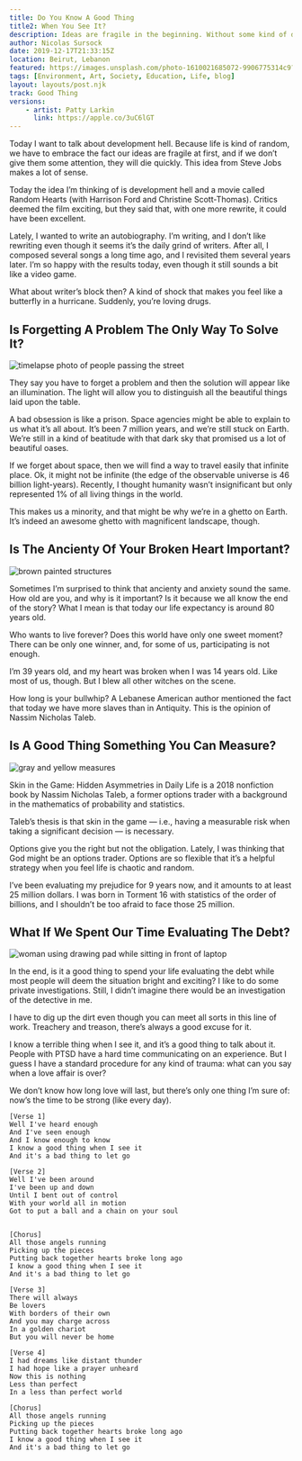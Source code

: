 ```yaml
---
title: Do You Know A Good Thing 
title2: When You See It?
description: Ideas are fragile in the beginning. Without some kind of development, even though it could be hell, you won't make a hit. Writing is rewriting.
author: Nicolas Sursock
date: 2019-12-17T21:33:15Z
location: Beirut, Lebanon
featured: https://images.unsplash.com/photo-1610021685072-9906775314c9?ixlib=rb-1.2.1&ixid=MnwxMjA3fDB8MHxwaG90by1wYWdlfHx8fGVufDB8fHx8&auto=format&fit=crop
tags: [Environment, Art, Society, Education, Life, blog]
layout: layouts/post.njk
track: Good Thing
versions:
    - artist: Patty Larkin
      link: https://apple.co/3uC6lGT
---
```


Today I want to talk about development hell. Because life is kind of random, we have to embrace the fact our ideas are fragile at first, and if we don’t give them some attention, they will die quickly. This idea from Steve Jobs makes a lot of sense.

Today the idea I’m thinking of is development hell and a movie called Random Hearts (with Harrison Ford and Christine Scott-Thomas). Critics deemed the film exciting, but they said that, with one more rewrite, it could have been excellent.

Lately, I wanted to write an autobiography. I’m writing, and I don’t like rewriting even though it seems it’s the daily grind of writers. After all, I composed several songs a long time ago, and I revisited them several years later. I’m so happy with the results today, even though it still sounds a bit like a video game.

What about writer’s block then? A kind of shock that makes you feel like a butterfly in a hurricane. Suddenly, you’re loving drugs.

## Is Forgetting A Problem The Only Way To Solve It?

<aside class="md:-mr-56 md:float-right w-full md:w-2/3 md:px-8">
  <img x-intersect.once.ratio-0="$el.src = $el.dataset.src" class="rounded-lg" alt="timelapse photo of people passing the street" data-src="https://images.unsplash.com/photo-1461088945293-0c17689e48ac?ixlib=rb-1.2.1&ixid=MnwxMjA3fDB8MHxwaG90by1wYWdlfHx8fGVufDB8fHx8&auto=format&fit=crop&q=80&w=800&h=600">
</aside>

They say you have to forget a problem and then the solution will appear like an illumination. The light will allow you to distinguish all the beautiful things laid upon the table.

A bad obsession is like a prison. Space agencies might be able to explain to us what it’s all about. It’s been 7 million years, and we’re still stuck on Earth. We’re still in a kind of beatitude with that dark sky that promised us a lot of beautiful oases.

If we forget about space, then we will find a way to travel easily that infinite place. Ok, it might not be infinite (the edge of the observable universe is 46 billion light-years). Recently, I thought humanity wasn’t insignificant but only represented 1% of all living things in the world.

This makes us a minority, and that might be why we’re in a ghetto on Earth. It’s indeed an awesome ghetto with magnificent landscape, though.

## Is The Ancienty Of Your Broken Heart Important?

<aside class="md:-ml-56 md:float-left w-full md:w-2/3 md:px-8">
  <img x-intersect.once.ratio-0="$el.src = $el.dataset.src" class="rounded-lg" alt="brown painted structures" data-src="https://images.unsplash.com/photo-1507475380673-1246fa72eeea?ixlib=rb-1.2.1&ixid=MnwxMjA3fDB8MHxwaG90by1wYWdlfHx8fGVufDB8fHx8&auto=format&fit=crop&q=80&w=800&h=600">
</aside>

Sometimes I’m surprised to think that ancienty and anxiety sound the same. How old are you, and why is it important? Is it because we all know the end of the story? What I mean is that today our life expectancy is around 80 years old.

Who wants to live forever? Does this world have only one sweet moment? There can be only one winner, and, for some of us, participating is not enough.

I’m 39 years old, and my heart was broken when I was 14 years old. Like most of us, though. But I blew all other witches on the scene.

How long is your bullwhip? A Lebanese American author mentioned the fact that today we have more slaves than in Antiquity. This is the opinion of Nassim Nicholas Taleb.

## Is A Good Thing Something You Can Measure?

<aside class="md:-mr-56 md:float-right w-full md:w-2/3 md:px-8">
  <img x-intersect.once.ratio-0="$el.src = $el.dataset.src" class="rounded-lg" alt="gray and yellow measures" data-src="https://images.unsplash.com/photo-1550985543-49bee3167284?ixlib=rb-1.2.1&ixid=MnwxMjA3fDB8MHxwaG90by1wYWdlfHx8fGVufDB8fHx8&auto=format&fit=crop&q=80&w=800&h=600">
</aside>

Skin in the Game: Hidden Asymmetries in Daily Life is a 2018 nonfiction book by Nassim Nicholas Taleb, a former options trader with a background in the mathematics of probability and statistics.

Taleb’s thesis is that skin in the game — i.e., having a measurable risk when taking a significant decision — is necessary.

Options give you the right but not the obligation. Lately, I was thinking that God might be an options trader. Options are so flexible that it’s a helpful strategy when you feel life is chaotic and random.

I’ve been evaluating my prejudice for 9 years now, and it amounts to at least 25 million dollars. I was born in Torment 16 with statistics of the order of billions, and I shouldn’t be too afraid to face those 25 million.

## What If We Spent Our Time Evaluating The Debt?

<aside class="md:-ml-56 md:float-left w-full md:w-2/3 md:px-8">
  <img x-intersect.once.ratio-0="$el.src = $el.dataset.src" class="rounded-lg" alt="woman using drawing pad while sitting in front of laptop" data-src="https://images.unsplash.com/photo-1500160503851-c04cefe545a9?ixlib=rb-1.2.1&ixid=MnwxMjA3fDB8MHxwaG90by1wYWdlfHx8fGVufDB8fHx8&auto=format&fit=crop&q=80&w=800&h=600">
</aside>

In the end, is it a good thing to spend your life evaluating the debt while most people will deem the situation bright and exciting? I like to do some private investigations. Still, I didn’t imagine there would be an investigation of the detective in me.

I have to dig up the dirt even though you can meet all sorts in this line of work. Treachery and treason, there’s always a good excuse for it.

I know a terrible thing when I see it, and it’s a good thing to talk about it. People with PTSD have a hard time communicating on an experience. But I guess I have a standard procedure for any kind of trauma: what can you say when a love affair is over?

We don’t know how long love will last, but there’s only one thing I’m sure of: now’s the time to be strong (like every day).

```
[Verse 1]
Well I've heard enough
And I've seen enough
And I know enough to know
I know a good thing when I see it
And it's a bad thing to let go

[Verse 2]
Well I've been around
I've been up and down
Until I bent out of control
With your world all in motion
Got to put a ball and a chain on your soul


[Chorus]
All those angels running
Picking up the pieces
Putting back together hearts broke long ago
I know a good thing when I see it
And it's a bad thing to let go

[Verse 3]
There will always
Be lovers
With borders of their own
And you may charge across
In a golden chariot
But you will never be home

[Verse 4]
I had dreams like distant thunder
I had hope like a prayer unheard
Now this is nothing
Less than perfect
In a less than perfect world

[Chorus]
All those angels running
Picking up the pieces
Putting back together hearts broke long ago
I know a good thing when I see it
And it's a bad thing to let go
```